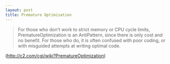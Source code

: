 ```yaml
---
layout: post
title: Premature Optimisation
---
```


> For those who don't work to strict memory or CPU cycle limits, PrematureOptimization is an AntiPattern, since there is only cost and no benefit. For those who do, it is often confused with poor coding, or with misguided attempts at writing optimal code.

(http://c2.com/cgi/wiki?PrematureOptimization) 